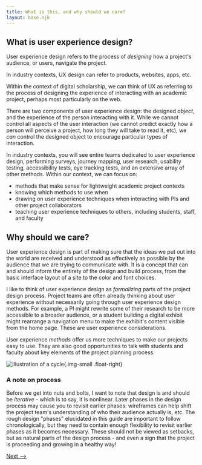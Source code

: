 ```yaml
---
title: What is this, and why should we care?
layout: base.njk
---
```


## What is user experience design?

User experience design refers to the process of _designing_ how a project's audience, or users, navigate the project. 

In industry contexts, UX design can refer to products, websites, apps, etc.

Within the context of digital scholarship, we can think of UX as referring to the process of designing the experience of interacting with an academic project, perhaps most particularly on the web.

There are two components of user experience design: the designed _object_, and the experience of the person interacting with it. While we cannot control all aspects of the user interaction (we cannot predict exactly how a person will perceive a project, how long they will take to read it, etc), we _can_ control the designed object to encourage particular types of interaction.

In industry contexts, you will see entire teams dedicated to user experience design, performing surveys, journey mapping, user research, usability testing, accessibility tests, eye tracking tests, and an extensive array of other methods. Within our context, we can focus on: 
- methods that make sense for lightweight academic project contexts
- knowing which methods to use when
- drawing on user experience techniques when interacting with PIs and other project collaborators
- teaching user experience techniques to others, including students, staff, and faculty

## Why should we care?

User experience design is part of making sure that the ideas we put out into the world are received and understood as effectively as possible by the audience that we are trying to communicate with. It is a concept that can and should inform the entirety of the design and build process, from the basic interface layout of a site to the color and font choices. 

I like to think of user experience design as _formalizing_ parts of the project design process. Project teams are often already thinking about user experience without necessarily going through user experience design methods. For example, a PI might rewrite some of their research to be more accessible to a broader audience, or a student building a digital exhibit might rearrange a navigation menu to make the exhibit's content visible from the home page. These are user experience considerations.

User experience _methods_ offer us more techniques to make our projects easy to use. They are also good opportunities to talk with students and faculty about key elements of the project planning process.


![illustration of a cycle](../assets/images/cycle.png){.img-small .float-right}
### A note on process


Before we get into nuts and bolts, I want to note that design is and should be _iterative_ - which is to say, it is nonlinear. Later phases in the design process may cause you to revisit earlier phases: wireframes can help shift the project team's understanding of who their audience actually is, etc. The rough design "phases" elucidated in this guide are important to follow chronologically, but they need to contain enough flexibility to revisit earlier phases as it becomes necessary. These should not be viewed as setbacks, but as natural parts of the design process - and even a sign that the project is proceeding and growing in a healthy way!

[Next -->](/ux-resources/purpose-and-users)